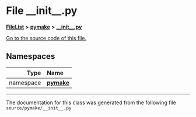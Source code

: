 
# File \_\_init\_\_.py



[**FileList**](files.md) **>** [**pymake**](dir_07157586182338563a5b56382e54f8e9.md) **>** [**\_\_init\_\_.py**](____init_____8py.md)

[Go to the source code of this file.](____init_____8py_source.md)












## Namespaces

| Type | Name |
| ---: | :--- |
| namespace | [**pymake**](namespacepymake.md) <br> |















------------------------------
The documentation for this class was generated from the following file `source/pymake/__init__.py`